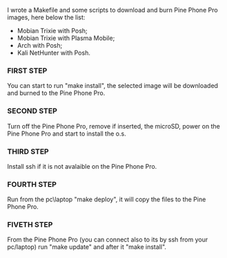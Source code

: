 I wrote a Makefile and some scripts to download and burn Pine Phone Pro images, here below the list:
- Mobian Trixie with Posh;
- Mobian Trixie with Plasma Mobile;
- Arch with Posh;
- Kali NetHunter with Posh.

### FIRST STEP ###
You can start to run "make install", the selected image will be downloaded and burned to the Pine Phone Pro.

### SECOND STEP ###
Turn off the Pine Phone Pro, remove if inserted, the microSD, power on the Pine Phone Pro and start to install the o.s.

### THIRD STEP ###
Install ssh if it is not avalaible on the Pine Phone Pro.

### FOURTH STEP ####
Run from the pc\laptop "make deploy", it will copy the files to the Pine Phone Pro.

### FIVETH STEP ####
From the Pine Phone Pro (you can connect also to its by ssh from your pc/laptop) run "make update" and after it "make install".
